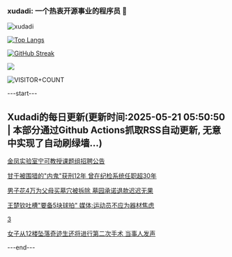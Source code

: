 ### xudadi: 一个热衷开源事业的程序员 👋

![xudadi](https://github-readme-stats-git-masterorgs-github-readme-stats-team.vercel.app/api?username=xudadi)

[![Top Langs](https://github-readme-stats.vercel.app/api/top-langs/?username=xudadi)](https://github.com/anuraghazra/github-readme-stats)

[![GitHub Streak](https://streak-stats.demolab.com?user=xudadi&locale=zh_Hans)](https://git.io/streak-stats)

![](https://raw.githubusercontent.com/xudadi/xudadi/main/assets/github-contribution-grid-snake.svg)

![VISITOR+COUNT](https://komarev.com/ghpvc/?username=xudadi&label=VISITOR+COUNT)


---start---

## Xudadi的每日更新(更新时间:2025-05-21 05:50:50 | 本部分通过Github Actions抓取RSS自动更新, 无意中实现了自动刷绿墙...)

[金凤实验室宁可教授课题组招聘公告](https://www.gongkaoleida.com/article/2409681)

[甘于被围猎的"内鬼"获刑12年 曾在纪检系统任职超30年](https://m.163.com/news/article/K018RL0R051492T3.html)

[男子花4万为父母买墓穴被拆除 墓园承诺退款迟迟无果](https://m.163.com/news/article/K012NFPF05561G0D.html)

[王楚钦吐槽"要备5块球拍" 媒体:运动员不应为器材焦虑](https://m.163.com/news/article/K0184O3H0550A0OW.html)

[3](https://m.163.com/touch/news/sub/domestic)

[女子从12楼坠落奇迹生还将进行第二次手术 当事人发声](https://m.163.com/news/article/K01CLQ0T0514TTN3.html)

---end---
